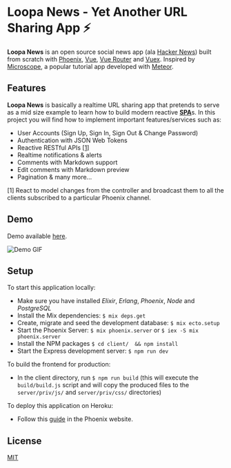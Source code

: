 # Loopa News - Yet Another URL Sharing App ⚡

**Loopa News** is an open source social news app  (ala [Hacker News](https://news.ycombinator.com)) built from scratch with [Phoenix](http://www.phoenixframework.org/), [Vue](https://vuejs.org/), [Vue Router](https://github.com/vuejs/vue-router) and [Vuex](https://vuex.vuejs.org/en/intro.html). Inspired by [Microscope](https://github.com/DiscoverMeteor/Microscope), a popular tutorial app developed with [Meteor](https://www.meteor.com/).

## Features

**Loopa News** is basically a realtime URL sharing app that pretends to serve as a mid size example to learn how to build modern reactive [**SPA**](https://en.wikipedia.org/wiki/Single-page_application)s. In this project you will find how to implement important features/services such as:

* User Accounts (Sign Up, Sign In, Sign Out & Change Password)
* Authentication with JSON Web Tokens
* Reactive RESTful APIs [[1]](#reactive-rest-api)
* Realtime notifications & alerts
* Comments with Markdown support
* Edit comments with Markdown preview
* Pagination & many more...

<p name="reactive-rest-api">[1] React to model changes from the controller and broadcast them to all the clients subscribed to a particular Phoenix channel.</p>

## Demo

Demo available [here]().

![Demo GIF](demo.gif)

## Setup

To start this application locally:

* Make sure you have installed _Elixir_, _Erlang_, _Phoenix_, _Node_ and _PostgreSQL_
* Install the Mix dependencies: `$ mix deps.get`
* Create, migrate and seed the development database: `$ mix ecto.setup`
* Start the Phoenix Server: `$ mix phoenix.server` or `$ iex -S mix phoenix.server`
* Install the NPM packages `$ cd client/  && npm install`
* Start the Express development server: `$ npm run dev`

To build the frontend for production:
* In the client directory, run `$ npm run build` (this will execute the `build/build.js` script and will copy the produced files to the `server/priv/js/` and `server/priv/css/` directories)

To deploy this application on Heroku:
* Follow this [guide](http://www.phoenixframework.org/docs/heroku) in the Phoenix website.

## License

[MIT](LICENSE)
